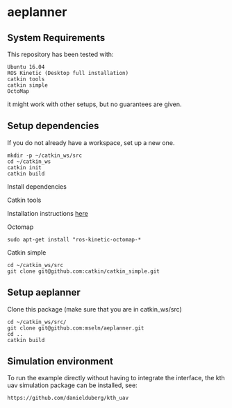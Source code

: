 # aeplanner

## System Requirements

This repository has been tested with: 
```
Ubuntu 16.04
ROS Kinetic (Desktop full installation)
catkin tools
catkin simple
OctoMap
```

it might work with other setups, but no guarantees are given.

## Setup dependencies

If you do not already have a workspace, set up a new one.

```
mkdir -p ~/catkin_ws/src
cd ~/catkin_ws
catkin init
catkin build
```

Install dependencies

Catkin tools

Installation instructions [here](https://catkin-tools.readthedocs.io/en/latest/installing.html)

Octomap
```
sudo apt-get install "ros-kinetic-octomap-*
```

Catkin simple
```
cd ~/catkin_ws/src
git clone git@github.com:catkin/catkin_simple.git
```

## Setup aeplanner

Clone this package (make sure that you are in catkin_ws/src)
```
cd ~/catkin_ws/src/
git clone git@github.com:mseln/aeplanner.git
cd ..
catkin build
```

## Simulation environment

To run the example directly without having to integrate the interface, the kth uav simulation package can be installed, see:

```
https://github.com/danielduberg/kth_uav
```

